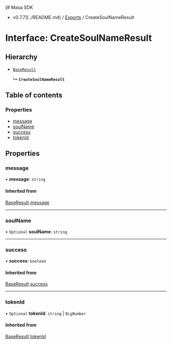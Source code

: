 [# Masa SDK
 - v0.7.7](../README.md) / [Exports](../modules.md) / CreateSoulNameResult

# Interface: CreateSoulNameResult

## Hierarchy

- [`BaseResult`](BaseResult.md)

  ↳ **`CreateSoulNameResult`**

## Table of contents

### Properties

- [message](CreateSoulNameResult.md#message)
- [soulName](CreateSoulNameResult.md#soulname)
- [success](CreateSoulNameResult.md#success)
- [tokenId](CreateSoulNameResult.md#tokenid)

## Properties

### message

• **message**: `string`

#### Inherited from

[BaseResult](BaseResult.md).[message](BaseResult.md#message)

___

### soulName

• `Optional` **soulName**: `string`

___

### success

• **success**: `boolean`

#### Inherited from

[BaseResult](BaseResult.md).[success](BaseResult.md#success)

___

### tokenId

• `Optional` **tokenId**: `string` \| `BigNumber`

#### Inherited from

[BaseResult](BaseResult.md).[tokenId](BaseResult.md#tokenid)
